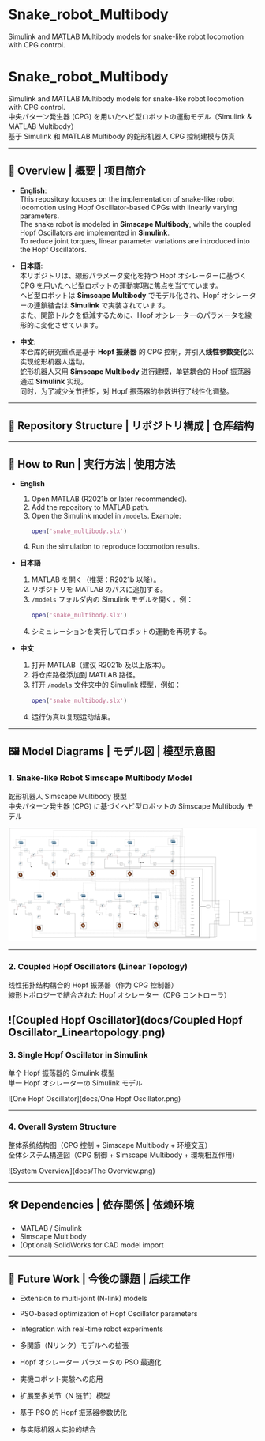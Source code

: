 # Snake_robot_Multibody
Simulink and MATLAB Multibody models for snake-like robot locomotion with CPG control.
# Snake_robot_Multibody

Simulink and MATLAB Multibody models for snake-like robot locomotion with CPG control.  
中央パターン発生器 (CPG) を用いたヘビ型ロボットの運動モデル（Simulink & MATLAB Multibody）  
基于 Simulink 和 MATLAB Multibody 的蛇形机器人 CPG 控制建模与仿真

---

## 📌 Overview | 概要 | 项目简介
- **English**:  
  This repository focuses on the implementation of snake-like robot locomotion using Hopf Oscillator-based CPGs with linearly varying parameters.  
  The snake robot is modeled in **Simscape Multibody**, while the coupled Hopf Oscillators are implemented in **Simulink**.  
  To reduce joint torques, linear parameter variations are introduced into the Hopf Oscillators.  

- **日本語**:  
  本リポジトリは、線形パラメータ変化を持つ Hopf オシレーターに基づく CPG を用いたヘビ型ロボットの運動実現に焦点を当てています。  
  ヘビ型ロボットは **Simscape Multibody** でモデル化され、Hopf オシレーターの連鎖結合は **Simulink** で実装されています。  
  また、関節トルクを低減するために、Hopf オシレーターのパラメータを線形的に変化させています。  

- **中文**:  
  本仓库的研究重点是基于 **Hopf 振荡器** 的 CPG 控制，并引入**线性参数变化**以实现蛇形机器人运动。  
  蛇形机器人采用 **Simscape Multibody** 进行建模，单链耦合的 Hopf 振荡器通过 **Simulink** 实现。  
  同时，为了减少关节扭矩，对 Hopf 振荡器的参数进行了线性化调整。  

---

## 📂 Repository Structure | リポジトリ構成 | 仓库结构

---

## 🚀 How to Run | 実行方法 | 使用方法
- **English**  
  1. Open MATLAB (R2021b or later recommended).  
  2. Add the repository to MATLAB path.  
  3. Open the Simulink model in `/models`. Example:  
     ```matlab
     open('snake_multibody.slx')
     ```
  4. Run the simulation to reproduce locomotion results.  

- **日本語**  
  1. MATLAB を開く（推奨：R2021b 以降）。  
  2. リポジトリを MATLAB のパスに追加する。  
  3. `/models` フォルダ内の Simulink モデルを開く。例：  
     ```matlab
     open('snake_multibody.slx')
     ```
  4. シミュレーションを実行してロボットの運動を再現する。  

- **中文**  
  1. 打开 MATLAB（建议 R2021b 及以上版本）。  
  2. 将仓库路径添加到 MATLAB 路径。  
  3. 打开 `/models` 文件夹中的 Simulink 模型，例如：  
     ```matlab
     open('snake_multibody.slx')
     ```
  4. 运行仿真以复现运动结果。  

---

## 🖼 Model Diagrams | モデル図 | 模型示意图

### 1. Snake-like Robot Simscape Multibody Model  
蛇形机器人 Simscape Multibody 模型  
中央パターン発生器 (CPG) に基づくヘビ型ロボットの Simscape Multibody モデル  

![Snake Robot Model](docs/snake-robot.png)

---

### 2. Coupled Hopf Oscillators (Linear Topology)  
线性拓扑结构耦合的 Hopf 振荡器（作为 CPG 控制器）  
線形トポロジーで結合された Hopf オシレーター（CPG コントローラ）  

![Coupled Hopf Oscillator](docs/Coupled Hopf Oscillator_Lineartopology.png)
---

### 3. Single Hopf Oscillator in Simulink  
单个 Hopf 振荡器的 Simulink 模型  
単一 Hopf オシレーターの Simulink モデル  

![One Hopf Oscillator](docs/One Hopf Oscillator.png)

---

### 4. Overall System Structure  
整体系统结构图（CPG 控制 + Simscape Multibody + 环境交互）  
全体システム構造図（CPG 制御 + Simscape Multibody + 環境相互作用）  

![System Overview](docs/The Overview.png)

---

## 🛠 Dependencies | 依存関係 | 依赖环境
- MATLAB / Simulink  
- Simscape Multibody  
- (Optional) SolidWorks for CAD model import  

---

## 📖 Future Work | 今後の課題 | 后续工作
- Extension to multi-joint (N-link) models  
- PSO-based optimization of Hopf Oscillator parameters  
- Integration with real-time robot experiments  

- 多関節（Nリンク）モデルへの拡張  
- Hopf オシレーター パラメータの PSO 最適化  
- 実機ロボット実験への応用  

- 扩展至多关节（N 链节）模型  
- 基于 PSO 的 Hopf 振荡器参数优化  
- 与实际机器人实验的结合  

